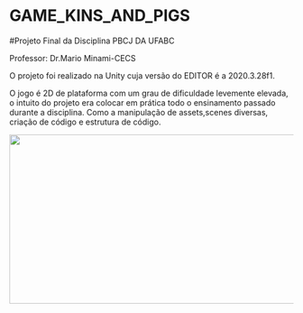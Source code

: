 # GAME_KINS_AND_PIGS

#Projeto Final da Disciplina PBCJ DA UFABC

Professor: Dr.Mario Minami-CECS

O projeto foi realizado na Unity cuja versão do EDITOR é a 2020.3.28f1.

O jogo é 2D de plataforma com  um grau de dificuldade levemente elevada, o intuito do projeto era colocar em prática todo o ensinamento passado durante a disciplina.
Como a manipulação de assets,scenes diversas, criação de código e estrutura de código.

<img src="Assets\Gifs/gameplay.gif" width="600" height="300" />
